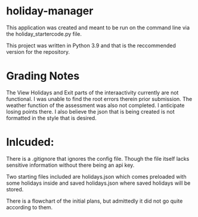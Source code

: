 # holiday-manager

This application was created and meant to be run on the command line via the holiday_startercode.py file.

This project was written in Python 3.9 and that is the reccommended version for the repository.

# Grading Notes

The View Holidays and Exit parts of the interaactivity currently are not functional. I was unable to find the root errors therein prior submission.
The weather function of the assessment was also not completed.
I anticipate losing points there.
I also believe the json that is being created is not formatted in the style that is desired.

# Inlcuded:

There is a .gitignore that ignores the config file. Though the file itself lacks sensitive information without there being an api key.

Two starting files included are holidays.json which comes preloaded with some holidays inside and saved holidays.json where saved holidays will be stored.

There is a flowchart of the initial plans, but admittedly it did not go quite according to them.
